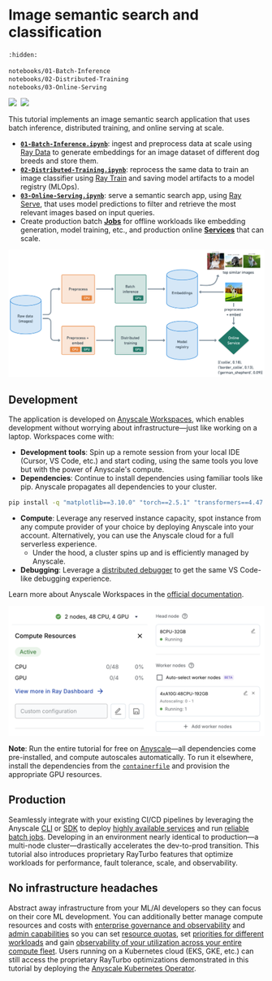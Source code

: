 # Image semantic search and classification



```{toctree}
:hidden:

notebooks/01-Batch-Inference
notebooks/02-Distributed-Training
notebooks/03-Online-Serving
```


<div align="left">
<a target="_blank" href="https://console.anyscale.com/"><img src="https://img.shields.io/badge/🚀 Run_on-Anyscale-9hf"></a>&nbsp;
<a href="https://github.com/anyscale/foundational-ray-app" role="button"><img src="https://img.shields.io/static/v1?label=&amp;message=View%20On%20GitHub&amp;color=586069&amp;logo=github&amp;labelColor=2f363d"></a>&nbsp;
</div>

This tutorial implements an image semantic search application that uses batch inference, distributed training, and online serving at scale.

- [**`01-Batch-Inference.ipynb`**](https://github.com/anyscale/foundational-ray-app/tree/main/notebooks/01-Batch-Inference.ipynb): ingest and preprocess data at scale using [Ray Data](https://docs.ray.io/en/latest/data/data.html) to generate embeddings for an image dataset of different dog breeds and store them.
- [**`02-Distributed-Training.ipynb`**](https://github.com/anyscale/foundational-ray-app/tree/main/notebooks/02-Distributed-Training.ipynb): reprocess the same data to train an image classifier using [Ray Train](https://docs.ray.io/en/latest/train/train.html) and saving model artifacts to a model registry (MLOps).
- [**`03-Online-Serving.ipynb`**](https://github.com/anyscale/foundational-ray-app/tree/main/notebooks/03-Online-Serving.ipynb): serve a semantic search app, using [Ray Serve](https://docs.ray.io/en/latest/serve/index.html), that uses model predictions to filter and retrieve the most relevant images based on input queries.
- Create production batch [**Jobs**](https://docs.anyscale.com/platform/jobs/) for offline workloads like embedding generation, model training, etc., and production online [**Services**](https://docs.anyscale.com/platform/services/) that can scale.

<img src="https://raw.githubusercontent.com/anyscale/foundational-ray-app/refs/heads/main/images/overview.png" width=900>

## Development

The application is developed on [Anyscale Workspaces](https://docs.anyscale.com/platform/workspaces/), which enables development without worrying about infrastructure—just like working on a laptop. Workspaces come with:
- **Development tools**: Spin up a remote session from your local IDE (Cursor, VS Code, etc.) and start coding, using the same tools you love but with the power of Anyscale's compute.
- **Dependencies**: Continue to install dependencies using familiar tools like pip. Anyscale propagates all dependencies to your cluster.

```bash
pip install -q "matplotlib==3.10.0" "torch==2.5.1" "transformers==4.47.1" "scikit-learn==1.6.0" "mlflow==2.19.0" "ipywidgets"
```

- **Compute**: Leverage any reserved instance capacity, spot instance from any compute provider of your choice by deploying Anyscale into your account. Alternatively, you can use the Anyscale cloud for a full serverless experience.
  - Under the hood, a cluster spins up and is efficiently managed by Anyscale.
- **Debugging**: Leverage a [distributed debugger](https://docs.anyscale.com/platform/workspaces/workspaces-debugging/#distributed-debugger) to get the same VS Code-like debugging experience.

Learn more about Anyscale Workspaces in the [official documentation](https://docs.anyscale.com/platform/workspaces/).

<div align="center">
  <img src="https://raw.githubusercontent.com/anyscale/foundational-ray-app/refs/heads/main/images/compute.png" width=600>
</div>

**Note**: Run the entire tutorial for free on [Anyscale](https://console.anyscale.com/)—all dependencies come pre-installed, and compute autoscales automatically. To run it elsewhere, install the dependencies from the [`containerfile`](https://github.com/anyscale/foundational-ray-app/tree/main/containerfile) and provision the appropriate GPU resources.

## Production
Seamlessly integrate with your existing CI/CD pipelines by leveraging the Anyscale [CLI](https://docs.anyscale.com/reference/quickstart-cli) or [SDK](https://docs.anyscale.com/reference/quickstart-sdk) to deploy [highly available services](https://docs.anyscale.com/platform/services) and run [reliable batch jobs](https://docs.anyscale.com/platform/jobs). Developing in an environment nearly identical to production—a multi-node cluster—drastically accelerates the dev-to-prod transition. This tutorial also introduces proprietary RayTurbo features that optimize workloads for performance, fault tolerance, scale, and observability.

## No infrastructure headaches
Abstract away infrastructure from your ML/AI developers so they can focus on their core ML development. You can additionally better manage compute resources and costs with [enterprise governance and observability](https://www.anyscale.com/blog/enterprise-governance-observability) and [admin capabilities](https://docs.anyscale.com/administration/overview) so you can set [resource quotas](https://docs.anyscale.com/reference/resource-quotas/), set [priorities for different workloads](https://docs.anyscale.com/administration/cloud-deployment/global-resource-scheduler) and gain [observability of your utilization across your entire compute fleet](https://docs.anyscale.com/administration/resource-management/telescope-dashboard).
Users running on a Kubernetes cloud (EKS, GKE, etc.) can still access the proprietary RayTurbo optimizations demonstrated in this tutorial by deploying the [Anyscale Kubernetes Operator](https://docs.anyscale.com/administration/cloud-deployment/kubernetes/).
